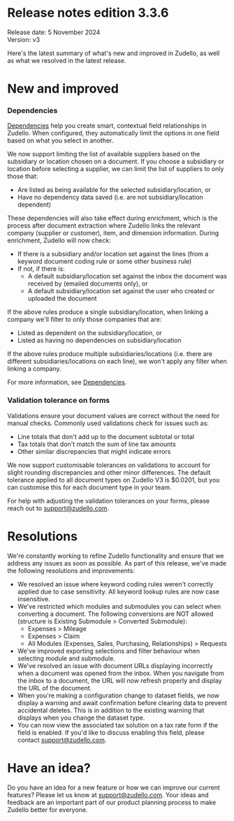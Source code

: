 # Release notes edition 3.3.6

Release date: 5 November 2024  
Version: v3

Here's the latest summary of what's new and improved in Zudello, as well as what we resolved in the latest release.

# New and improved

### Dependencies

[Dependencies](../business-rules/data-dependencies.md) help you create smart, contextual field relationships in Zudello. When configured, they automatically limit the options in one field based on what you select in another. 

We now support limiting the list of available suppliers based on the subsidiary or location chosen on a document. If you choose a subsidiary or location before selecting a supplier, we can limit the list of suppliers to only those that:

- Are listed as being available for the selected subsidiary/location, or
- Have no dependency data saved (i.e. are not subsidiary/location dependent)

These dependencies will also take effect during enrichment, which is the process after document extraction where Zudello links the relevant company (supplier or customer), item, and dimension information. During enrichment, Zudello will now check:

- If there is a subsidiary and/or location set against the lines (from a keyword document coding rule or some other business rule)
- If not, if there is:
    - A default subsidiary/location set against the inbox the document was received by (emailed documents only), or
    - A default subsidiary/location set against the user who created or uploaded the document

If the above rules produce a single subsidiary/location, when linking a company we'll filter to only those companies that are:

- Listed as dependent on the subsidiary/location, or
- Listed as having no dependencies on subsidiary/location

If the above rules produce multiple subsidiaries/locations (i.e. there are different subsidiaries/locations on each line), we won't apply any filter when linking a company.

For more information, see [Dependencies](../business-rules/data-dependencies.md).

<!-- ### Mileage expenses

Calculating and tracking mileage is simpler than ever with our new mileage expenses for reimbursement claims.

You can now create mileage expenses by entering the locations you've travelled to and from, and Zudello will calculate the route and distance between the two points. This distance can then be used with preset mileage rates to quickly and easily determine the value of mileage reimbursement expenses.

The new mileage expense form uses Google Maps to determine the route and distance between points. You can add multiple stops to ensure you track all required travel, without needing to process multiple mileage expenses for a single day of travel.

To learn more about mileage expenses, see MILEAGE ARTICLE -->

### Validation tolerance on forms

Validations ensure your document values are correct without the need for manual checks. Commonly used validations check for issues such as:

- Line totals that don't add up to the document subtotal or total
- Tax totals that don't match the sum of line tax amounts
- Other similar discrepancies that might indicate errors

We now support customisable tolerances on validations to account for slight rounding discrepancies and other minor differences. The default tolerance applied to all document types on Zudello V3 is $0.0201, but you can customise this for each document type in your team.

For help with adjusting the validation tolerances on your forms, please reach out to [support@zudello.com](mailto:support@zudello.com).

# Resolutions

We're constantly working to refine Zudello functionality and ensure that we address any issues as soon as possible. As part of this release, we've made the following resolutions and improvements:

- We resolved an issue where keyword coding rules weren't correctly applied due to case sensitivity. All keyword lookup rules are now case insensitive.
- We've restricted which modules and submodules you can select when converting a document. The following conversions are NOT allowed (structure is Existing Submodule > Converted Submodule):
    - Expenses > Mileage
    - Expenses > Claim
    - All Modules (Expenses, Sales, Purchasing, Relationships) > Requests
- We've improved exporting selections and filter behaviour when selecting module and submodule.
- We've resolved an issue with document URLs displaying incorrectly when a document was opened from the inbox. When you navigate from the inbox to a document, the URL will now refresh properly and display the URL of the document.
- When you're making a configuration change to dataset fields, we now display a warning and await confirmation before clearing data to prevent accidental deletes. This is in addition to the existing warning that displays when you change the dataset type.
- You can now view the associated tax solution on a tax rate form if the field is enabled. If you'd like to discuss enabling this field, please contact [support@zudello.com](mailto:support@zudello.com).

# Have an idea?

Do you have an idea for a new feature or how we can improve our current features? Please let us know at [support@zudello.com](mailto:support@zudello.com). Your ideas and feedback are an important part of our product planning process to make Zudello better for everyone.